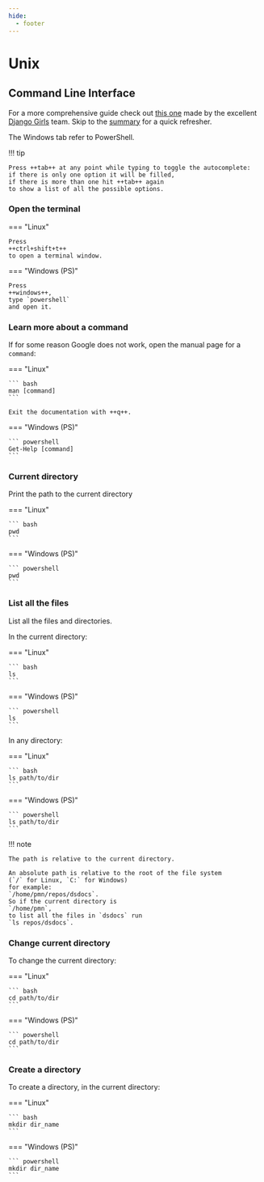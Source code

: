 ```yaml
---
hide:
  - footer
---
```

# Unix

## Command Line Interface

For a more comprehensive guide check out
[this one](https://tutorial.djangogirls.org/en/intro_to_command_line)
made by the excellent
[Django Girls](https://djangogirls.org/en/)
team.
Skip to the
[summary](https://tutorial.djangogirls.org/en/intro_to_command_line/#summary)
for a quick refresher.

The Windows tab refer to PowerShell.

!!! tip

    Press ++tab++ at any point while typing to toggle the autocomplete:
    if there is only one option it will be filled,
    if there is more than one hit ++tab++ again
    to show a list of all the possible options.

### Open the terminal

=== "Linux"

    Press
    ++ctrl+shift+t++
    to open a terminal window.

=== "Windows (PS)"

    Press
    ++windows++,
    type `powershell`
    and open it.

### Learn more about a command

If for some reason Google does not work,
open the manual page for a `command`:

=== "Linux"

    ``` bash
    man [command]
    ```

    Exit the documentation with ++q++.

=== "Windows (PS)"

    ``` powershell
    Get-Help [command]
    ```

### Current directory

Print the path to the current directory

=== "Linux"

    ``` bash
    pwd
    ```

=== "Windows (PS)"

    ``` powershell
    pwd
    ```

### List all the files

List all the files and directories.

In the current directory:

=== "Linux"

    ``` bash
    ls
    ```

=== "Windows (PS)"

    ``` powershell
    ls
    ```

In any directory:

=== "Linux"

    ``` bash
    ls path/to/dir
    ```

=== "Windows (PS)"

    ``` powershell
    ls path/to/dir
    ```

!!! note

    The path is relative to the current directory.

    An absolute path is relative to the root of the file system
    (`/` for Linux, `C:` for Windows)
    for example:
    `/home/pmn/repos/dsdocs`.
    So if the current directory is
    `/home/pmn`,
    to list all the files in `dsdocs` run
    `ls repos/dsdocs`.

### Change current directory

To change the current directory:

=== "Linux"

    ``` bash
    cd path/to/dir
    ```

=== "Windows (PS)"

    ``` powershell
    cd path/to/dir
    ```

### Create a directory

To create a directory,
in the current directory:

=== "Linux"

    ``` bash
    mkdir dir_name
    ```

=== "Windows (PS)"

    ``` powershell
    mkdir dir_name
    ```
